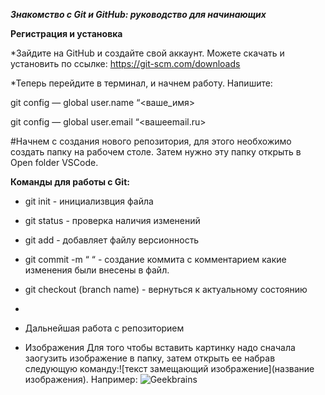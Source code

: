 _**_Знакомство с Git и GitHub: руководство для начинающих_**_

 **Регистрация и установка**

*Зайдите на GitHub и создайте свой аккаунт. Можете cкачать и  установить по ссылке:
https://git-scm.com/downloads


*Теперь перейдите в терминал, и начнем работу. Напишите:

git config — global user.name “<ваше_имя>

git config — global user.email “<вашеemail.ru>

#Начнем  с создания нового репозитория, для этого необхожимо создать папку на рабочем столе. Затем нужно эту папку открыть в Open folder VSCode. 


__Команды для работы с Git:__

 - git init - инициализвция файла

 - git status - проверка наличия изменений

 - git add - добавляет файлу версионность

 - git commit -m “ “ - создание коммита с комментарием какие изменения были внесены в файл.

 - git checkout (branch name) - вернуться к актуальному состоянию










* 
* Дальнейшая работа с репозиторием

* Изображения
    Для того чтобы вставить картинку надо сначала заогузить изображение в папку, затем открыть ее набрав следующую команду:![текст замещающий изображение](название изображения). Например:
![Geekbrains](OIP.jpeg)






